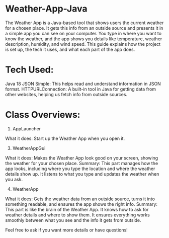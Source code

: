 # Weather-App-Java
The Weather App is a Java-based tool that shows users the current weather for a chosen place. It gets this info from an outside source and presents it in a simple app you can see on your computer. You type in where you want to know the weather, and the app shows you details like temperature, weather description, humidity, and wind speed. This guide explains how the project is set up, the tech it uses, and what each part of the app does.

# Tech Used:
Java 18
JSON Simple: This helps read and understand information in JSON format.
HTTPURLConnection: A built-in tool in Java for getting data from other websites, helping us fetch info from outside sources.

# Class Overviews:
1. AppLauncher
   
What it does: Start up the Weather App when you open it.

3. WeatherAppGui
   
What it does: Makes the Weather App look good on your screen, showing the weather for your chosen place.
Summary: This part manages how the app looks, including where you type the location and where the weather details show up. It listens to what you type and updates the weather when you ask.

4. WeatherApp
   
What it does: Gets the weather data from an outside source, turns it into something readable, and ensures the app shows the right info.
Summary: This part is like the brain of the Weather App. It knows how to ask for weather details and where to show them. It ensures everything works smoothly between what you see and the info it gets from outside.

Feel free to ask if you want more details or have questions!
